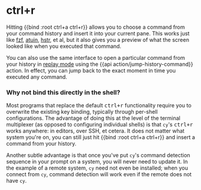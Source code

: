 # ctrl+r

Hitting {{bind :root ctrl+a ctrl+r}} allows you to choose a command from your command history and insert it into your current pane. This works just like [fzf](https://github.com/junegunn/fzf), [atuin](https://atuin.sh/), [hstr](https://github.com/dvorka/hstr), et al, but it also gives you a preview of what the screen looked like when you executed that command.

You can also use the same interface to open a particular command from your history in [replay mode](/replay-mode.md) using the {{api action/jump-history-command}} action. In effect, you can jump back to the exact moment in time you executed any command.

### Why not bind this directly in the shell?

Most programs that replace the default <kbd>ctrl+r</kbd> functionality require you to overwrite the existing key binding, typically through per-shell configurations. The advantage of doing this at the level of the terminal multiplexer (as opposed to configuring individual shells) is that `cy`'s <kbd>ctrl+r</kbd> works anywhere: in editors, over SSH, et cetera. It does not matter what system you're on, you can still just hit {{bind :root ctrl+a ctrl+r}} and insert a command from your history.

Another subtle advantage is that once you've put `cy`'s command detection sequence in your prompt on a system, you will never need to update it. In the example of a remote system, `cy` need not even be installed; when you connect from `cy`, command detection will work even if the remote does not have `cy`.
